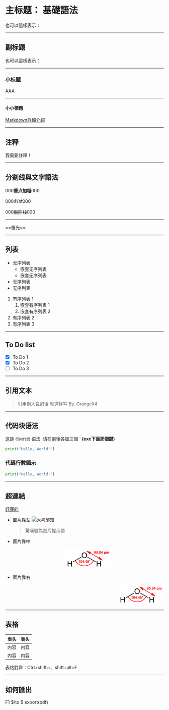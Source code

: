 # 主标题： 基礎語法

也可以這樣表示：
<!--
主标题： 基礎語法
========
-->
---

## 副标题

也可以這樣表示：
<!--
副标题
--------
-->
---

### 小标题

AAA <!-- 每写完一个段落要隔一行空行，就像这样隔了一行空行 -->

---

#### 小小標題

[Markdown詳細介紹](https://markdown.tw)

---

## 注释

我需要註釋！<!-- 但你看不见我 -->

---

## 分割线與文字語法

000**重点加粗**000

000*斜体*000 <!-- *這個也是斜體* -->

000~~删除线~~000
<!-- 分割線就是--- -->
---
<!-- Markdown Preview Enhanced功能 -->
==螢光==

---

## 列表

* 无序列表
  * 嵌套无序列表
  * 嵌套无序列表
* 无序列表
* 无序列表

1. 有序列表 1
   1. 嵌套有序列表 1
   2. 嵌套有序列表 2
2. 有序列表 2
3. 有序列表 3

---

## To Do list<!-- Markdown Preview Enhanced功能 -->

* [x] To Do 1
* [x] To Do 2
* [ ] To Do 3
<!--
  也可以這樣表示：
    - [ ] To Do 4
-->
---

## 引用文本

> 引用别人说的话
> 就这样写
> By. OrangeX4

---

## 代码块语法

这是 `行内代码` 语法.
请在前後各加三個 ` **(exc下面那個鍵)**

``` python
print("Hello, World!")
```

### 代碼行數顯示<!-- Markdown Preview Enhanced功能 -->

``` python {.line-numbers}
print("Hello, World!")
```

---

## 超連結

[好康的](https://youtu.be/uoqJy_AEt-E)

* 圖片靠左
![大考須知](https://scontent.fkhh1-1.fna.fbcdn.net/v/t1.6435-9/126497005_3763821807039395_472286257805954006_n.jpg?_nc_cat=103&ccb=1-7&_nc_sid=730e14&_nc_ohc=EoFHV49r4LUAX9ZmNaV&_nc_ht=scontent.fkhh1-1.fna&oh=00_AT-vYhGZzZsNPrzLeQ2fBlCSPsnIvkog549gFRtKP3mGJg&oe=63497318)
  >驚嘆號為圖片提示語

* 圖片靠中
  <div align="center"><img src=/Markdown/Note/5.1普通化學/Pictrue/Water-2D-labelled.png width=30% /></div>

* 圖片靠右
  <div align="right"><img src=/Markdown/Note/5.1普通化學/Pictrue/Water-2D-labelled.png width=30% /></div>

---

## 表格

| 表头 | 表头 |
| ---- | ---- |
| 内容 | 内容 |
| 内容 | 内容 |

表格對齊：Ctrl+shift+i、shift+alt+F

---

## 如何匯出

F1 $\to $ export(pdf)
